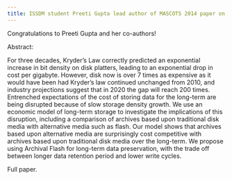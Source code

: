 ```yaml
---
title: ISSDM student Preeti Gupta lead author of MASCOTS 2014 paper on "An Economic Perspective of Disk vs. Flash Media in Archival Storage".
---
```


Congratulations to Preeti Gupta and her co-authors!

Abstract:

For three decades, Kryder’s Law correctly
predicted an exponential increase in bit density on disk
platters, leading to an exponential drop in cost per gigabyte.
However, disk now is over 7 times as expensive as it would
have been had Kryder’s law continued unchanged from
2010, and industry projections suggest that in 2020 the
gap will reach 200 times.
Entrenched expectations of the cost of storing data for
the long-term are being disrupted because of slow storage
density growth. We use an economic model of long-term
storage to investigate the implications of this disruption,
including a comparison of archives based upon traditional
disk media with alternative media such as flash. Our
model shows that archives based upon alternative media
are surprisingly cost competitive with archives based upon
traditional disk media over the long-term. We propose
using Archival Flash for long-term data preservation, with
the trade off between longer data retention period and lower write cycles.

Full paper.
